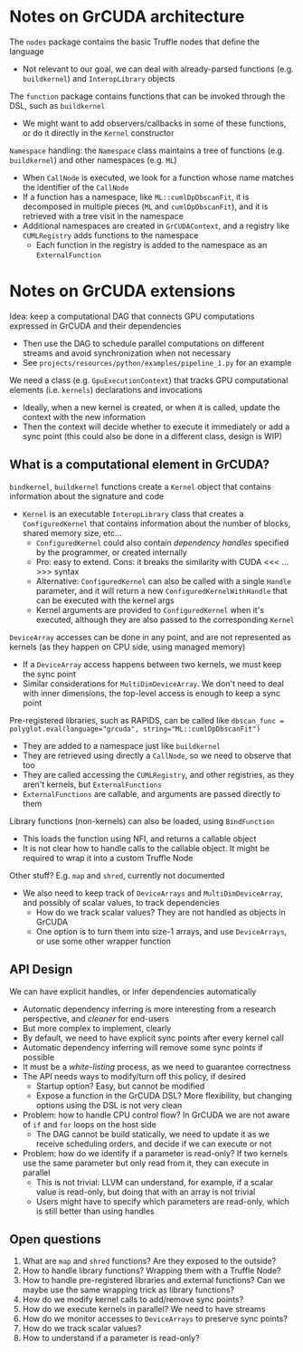 # Notes on GrCUDA architecture

The `nodes` package contains the basic Truffle nodes that define the language
 * Not relevant to our goal, we can deal with already-parsed functions (e.g. `buildkernel`) and `InteropLibrary` objects
    
The `function` package contains functions that can be invoked through the DSL, such as `buildkernel`
 * We might want to add observers/callbacks in some of these functions, or do it directly in the `Kernel` constructor

`Namespace` handling: the `Namespace` class maintains a tree of functions (e.g. `buildkernel`) and other namespaces (e.g. `ML`)
 * When `CallNode` is executed, we look for a function whose name matches the identifier of the `CallNode`
 * If a function has a namespace, like `ML::cumlDpDbscanFit`, it is decomposed in multiple pieces (`ML` and `cumlDpDbscanFit`), and it is retrieved with a tree visit in the namespace
 * Additional namespaces are created in `GrCUDAContext`, and a registry like `CUMLRegistry` adds functions to the namespace
     * Each function in the registry is added to the namespace as an `ExternalFunction`
    
# Notes on GrCUDA extensions

Idea: keep a computational DAG that connects GPU computations expressed in GrCUDA and their dependencies
 * Then use the DAG to schedule parallel computations on different streams and avoid synchronization when not necessary
 * See `projects/resources/python/examples/pipeline_1.py` for an example
    
We need a class (e.g. `GpuExecutionContext`) that tracks GPU computational elements (i.e. `kernels`) declarations and invocations
 * Ideally, when a new kernel is created, or when it is called, update the context with the new information
 * Then the context will decide whether to execute it immediately or add a sync point (this could also be done in a different class, design is WIP)

## What is a computational element in GrCUDA?

`bindkernel`, `buildkernel` functions create a `Kernel` object that contains information about the signature and code
 * `Kernel` is an executable `InteropLibrary` class that creates a `ConfiguredKernel` that contains information about the number of blocks, shared memory size, etc...
   * `ConfiguredKernel` could also contain *dependency handles* specified by the programmer, or created internally
   * Pro: easy to extend. Cons: it breaks the similarity with CUDA <<< ... >>> syntax
   * Alternative: `ConfiguredKernel` can also be called with a single `Handle` parameter, and it will return a new `ConfiguredKernelWithHandle` that can be executed with the kernel args
   * Kernel arguments are provided to `ConfiguredKernel` when it's executed, although they are also passed to the corresponding `Kernel`
        
`DeviceArray` accesses can be done in any point, and are not represented as kernels (as they happen on CPU side, using managed memory)
 * If a `DeviceArray` access happens between two kernels, we must keep the sync point
 * Similar considerations for `MultiDimDeviceArray`. We don't need to deal with inner dimensions, the top-level access is enough to keep a sync point
 
Pre-registered libraries, such as RAPIDS, can be called like `dbscan_func = polyglot.eval(language="grcuda", string="ML::cumlDpDbscanFit")`
 * They are added to a namespace just like `buildkernel`
 * They are retrieved using directly a `CallNode`, so we need to observe that too
 * They are called accessing the `CUMLRegistry`, and other registries, as they aren't kernels, but `ExternalFunctions`
 * `ExternalFunctions` are callable, and arguments are passed directly to them
    
Library functions (non-kernels) can also be loaded, using `BindFunction`
 * This loads the function using NFI, and returns a callable object
 * It is not clear how to handle calls to the callable object. It might be required to wrap it into a custom Truffle Node
    
Other stuff? E.g. `map` and `shred`, currently not documented
* We also need to keep track of `DeviceArrays` and `MultiDimDeviceArray`, and possibly of scalar values, to track dependencies
    * How do we track scalar values? They are not handled as objects in GrCUDA 
    * One option is to turn them into size-1 arrays, and use `DeviceArrays`, or use some other wrapper function
 
## API Design 
    
We can have explicit handles, or infer dependencies automatically
 * Automatic dependency inferring is more interesting from a research perspective, and *cleaner* for end-users
 * But more complex to implement, clearly
 * By default, we need to have explicit sync points after every kernel call
 * Automatic dependency inferring will remove some sync points if possible
 * It must be a *white-listing* process, as we need to guarantee correctness
 * The API needs ways to modify/turn off this policy, if desired
     * Startup option? Easy, but cannot be modified
     * Expose a function in the GrCUDA DSL? More flexibility, but changing options using the DSL is not very clean
 * Problem: how to handle CPU control flow? In GrCUDA we are not aware of `if` and `for` loops on the host side
     * The DAG cannot be build statically, we need to update it as we receive scheduling orders, and decide if we can execute or not
 * Problem: how do we identify if a parameter is read-only? If two kernels use the same parameter but only read from it, they can execute in parallel
     * This is not trivial: LLVM can understand, for example, if a scalar value is read-only, but doing that with an array is not trivial
     * Users might have to specify which parameters are read-only, which is still better than using handles
    
## Open questions

1. What are `map` and `shred` functions? Are they exposed to the outside?
2. How to handle library functions? Wrapping them with a Truffle Node?
3. How to handle pre-registered libraries and external functions? Can we maybe use the same wrapping trick as library functions?
4. How do we modify kernel calls to add/remove sync points?
5. How do we execute kernels in parallel? We need to have streams
6. How do we monitor accesses to `DeviceArrays` to preserve sync points?    
7. How do we track scalar values?
8. How to understand if a parameter is read-only?
